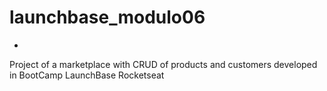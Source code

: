 ﻿# launchbase_modulo06
-
Project of a marketplace with CRUD of products and customers developed in BootCamp LaunchBase Rocketseat
